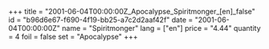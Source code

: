 +++
title = "2001-06-04T00:00:00Z_Apocalypse_Spiritmonger_[en]_false"
id = "b96d6e67-f690-4f19-bb25-a7c2d2aaf42f"
date = "2001-06-04T00:00:00Z"
name = "Spiritmonger"
lang = ["en"]
price = "4.44"
quantity = 4
foil = false
set = "Apocalypse"
+++

